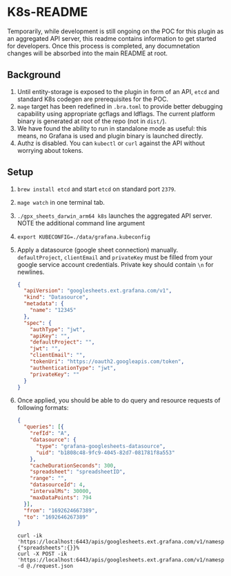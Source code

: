# K8s-README

Temporarily, while development is still ongoing on the POC for this plugin as an aggregated API server, this readme
contains information to get started for developers. Once this process is completed, any documnetation changes will
be absorbed into the main README at root.

## Background

1. Until entity-storage is exposed to the plugin in form of an API, `etcd` and standard K8s codegen are prerequisites for the POC.
2. `mage` target has been redefined in `.bra.toml` to provide better debugging capability using appropriate gcflags and ldflags. The current platform binary is generated at root of the repo (not in `dist/`).
3. We have found the ability to run in standalone mode as useful: this means, no Grafana is used and plugin binary is launched directly.
4. Authz is disabled. You can `kubectl` or `curl` against the API without worrying about tokens.

## Setup

1. `brew install etcd` and start `etcd` on standard port `2379`.
2. `mage watch` in one terminal tab.
3. `./gpx_sheets_darwin_arm64 k8s` launches the aggregated API server. NOTE the additional command line argument 
4. `export KUBECONFIG=./data/grafana.kubeconfig`
5. Apply a datasource (google sheet connection) manually. `defaultProject`, `clientEmail` and `privateKey` must be filled from your google service account credentials. Private key should contain `\n` for newlines.
    ```json
    {
      "apiVersion": "googlesheets.ext.grafana.com/v1",
      "kind": "Datasource",
      "metadata": {
        "name": "12345"
      },
      "spec": {
        "authType": "jwt",
        "apiKey": "",
        "defaultProject": "",
        "jwt": "",
        "clientEmail": "",
        "tokenUri": "https://oauth2.googleapis.com/token",
        "authenticationType": "jwt",
        "privateKey": ""
      }
    }
    ```
6. Once applied, you should be able to do query and resource requests of following formats:
    ```json
    {
      "queries": [{
        "refId": "A",
        "datasource": {
          "type": "grafana-googlesheets-datasource",
          "uid": "b1808c48-9fc9-4045-82d7-081781f8a553"
        },
        "cacheDurationSeconds": 300,
        "spreadsheet": "spreadsheetID",
        "range": "",
        "datasourceId": 4,
        "intervalMs": 30000,
        "maxDataPoints": 794
      }],
      "from": "1692624667389",
      "to": "1692646267389"
    }

    ```

    ```shell
    curl -ik 'https://localhost:6443/apis/googlesheets.ext.grafana.com/v1/namespaces/default/datasources/12345/resource/spreadsheets'
   {"spreadsheets":{}}%    
    curl -X POST -ik 'https://localhost:6443/apis/googlesheets.ext.grafana.com/v1/namespaces/default/datasources/12345/query' -d @./request.json
    ```
